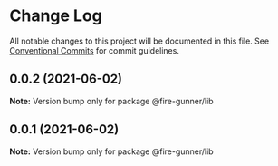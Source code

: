 # Change Log

All notable changes to this project will be documented in this file.
See [Conventional Commits](https://conventionalcommits.org) for commit guidelines.

## 0.0.2 (2021-06-02)

**Note:** Version bump only for package @fire-gunner/lib





## 0.0.1 (2021-06-02)

**Note:** Version bump only for package @fire-gunner/lib
